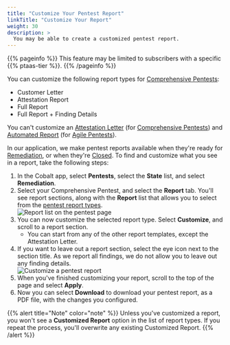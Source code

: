 ```yaml
---
title: "Customize Your Pentest Report"
linkTitle: "Customize Your Report"
weight: 30
description: >
  You may be able to create a customized pentest report.
---
```


{{% pageinfo %}}
This feature may be limited to subscribers with a specific {{% ptaas-tier %}}.
{{% /pageinfo %}}

You can customize the following report types for [Comprehensive Pentests](/getting-started/glossary/#comprehensive-pentest):

- Customer Letter
- Attestation Report
- Full Report
- Full Report + Finding Details

You can't customize an [Attestation Letter](/getting-started/glossary/#attestation-letter) (for [Comprehensive Pentests](/getting-started/glossary/#comprehensive-pentest)) and [Automated Report](/getting-started/glossary/#automated-report) (for [Agile Pentests](/getting-started/glossary/#agile-pentest)).

In our application, we make pentest reports available when they're ready for 
[Remediation](/penteststates/), or when they're [Closed](/penteststates/). 
To find and customize what you see in a report, take the following steps:

1. In the Cobalt app, select **Pentests**, select the **State** list, and select **Remediation**.
1. Select your Comprehensive Pentest, and select the **Report** tab. You'll see report sections,
   along with the **Report** list that allows you to select from the [pentest report
   types](/platform-deep-dive/pentests/reports/#pentest-report-types).<br>
   ![Report list on the pentest page](/deepdive/PentestReportTypes.png "Select a report type for your pentest")
1. You can now customize the selected report type. Select **Customize**, and scroll to a
   report section.
   - You can start from any of the other report templates, except the Attestation Letter.
1. If you want to leave out a report section, select the eye icon next to the section title.
   As we report all findings, we do not allow you to leave out any finding details.<br>
   ![Customize a pentest report](/deepdive/CustomizePentestReport.png "Select the eye icon to leave a section out of a pentest report.")
1. When you've finished customizing your report, scroll to the top of the page and select **Apply**.
1. Now you can select **Download** to download your pentest report, as a PDF file, with the
   changes you configured.
   
{{% alert title="Note" color="note" %}}
Unless you've customized a report, you won't see a **Customized Report** option in the list of report types. If you repeat the process, you'll overwrite any existing Customized Report.
{{% /alert %}}
